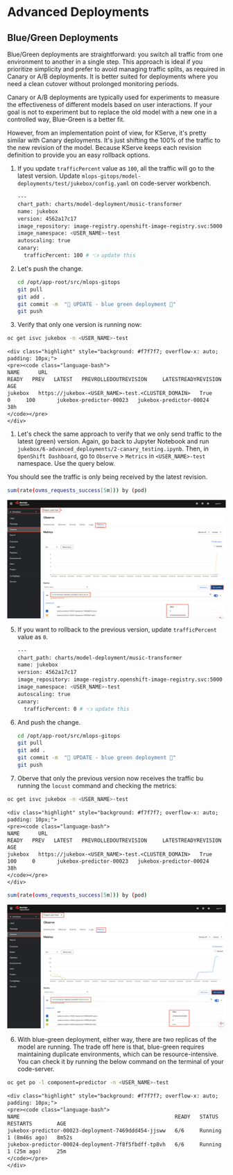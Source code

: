 # Advanced Deployments

## Blue/Green Deployments

Blue/Green deployments are straightforward: you switch all traffic from one environment to another in a single step. This approach is ideal if you prioritize simplicity and prefer to avoid managing traffic splits, as required in Canary or A/B deployments. It is better suited for deployments where you need a clean cutover without prolonged monitoring periods.

Canary or A/B deployments are typically used for experiments to measure the effectiveness of different models based on user interactions. If your goal is not to experiment but to replace the old model with a new one in a controlled way, Blue-Green is a better fit.

However, from an implementation point of view, for KServe, it's pretty similar with Canary deployments. It's just shifting the 100% of the traffic to the new revision of the model. Because KServe keeps each revision definition to provide you an easy rollback options. 

1. If you update `trafficPercent` value as `100`, all the traffic will go to the latest version. Update `mlops-gitops/model-deployments/test/jukebox/config.yaml` on code-server workbench.

    ```bash
    ---
    chart_path: charts/model-deployment/music-transformer
    name: jukebox
    version: 4562a17c17
    image_repository: image-registry.openshift-image-registry.svc:5000
    image_namespace: <USER_NAME>-test
    autoscaling: true
    canary:
      trafficPercent: 100 # 👈 update this
    ```

2. Let's push the change.

    ```bash
    cd /opt/app-root/src/mlops-gitops
    git pull
    git add .
    git commit -m  "🐳 UPDATE - blue green deployment 🍏"
    git push
    ```

3. Verify that only one version is running now:

  ```bash
  oc get isvc jukebox -n <USER_NAME>-test
  ```

    <div class="highlight" style="background: #f7f7f7; overflow-x: auto; padding: 10px;">
    <pre><code class="language-bash">                                                                                                  
    NAME      URL                                                                          READY   PREV   LATEST   PREVROLLEDOUTREVISION     LATESTREADYREVISION       AGE
    jukebox   https://jukebox-<USER_NAME>-test.<CLUSTER_DOMAIN>   True    0     100       jukebox-predictor-00023   jukebox-predictor-00024   38h
    </code></pre>
    </div>

1. Let's check the same approach to verify that we only send traffic to the latest (green) version. Again, go back to Jupyter Notebook and run `jukebox/6-advanced_deployments/2-canary_testing.ipynb`. Then, in `OpenShift Dashboard`, go to `Observe` > `Metrics` in `<USER_NAME>-test` namespace. Use the query below.

  You should see the traffic is only being received by the latest revision.

  ```bash
  sum(rate(ovms_requests_success[5m])) by (pod) 
  ```

  ![bluegreen-metrics.png](./images/bluegreen-metrics.png)

5. If you want to rollback to the previous version, update `trafficPercent` value as `0`.

    ```bash
    ---
    chart_path: charts/model-deployment/music-transformer
    name: jukebox
    version: 4562a17c17
    image_repository: image-registry.openshift-image-registry.svc:5000
    image_namespace: <USER_NAME>-test
    autoscaling: true
    canary:
      trafficPercent: 0 # 👈 update this
    ```


4. And push the change.

    ```bash
    cd /opt/app-root/src/mlops-gitops
    git pull
    git add .
    git commit -m  "🍏 UPDATE - blue green deployment 🐳"
    git push
    ```

5. Oberve that only the previous version now receives the traffic bu running the `locust` command and checking the metrics:


  ```bash
  oc get isvc jukebox -n <USER_NAME>-test
  ```

    <div class="highlight" style="background: #f7f7f7; overflow-x: auto; padding: 10px;">
    <pre><code class="language-bash">                                                                                                  
    NAME      URL                                                                          READY   PREV   LATEST   PREVROLLEDOUTREVISION     LATESTREADYREVISION       AGE
    jukebox   https://jukebox-<USER_NAME>-test.<CLUSTER_DOMAIN>   True    100     0       jukebox-predictor-00023   jukebox-predictor-00024   38h
    </code></pre>
    </div>

  ```bash
  sum(rate(ovms_requests_success[5m])) by (pod) 
  ```

  ![greenblue-metrics.png](./images/greenblue-metrics.png)


6. With blue-green deployment, either way, there are two replicas of the model are running. The trade off here is that, blue-green requires maintaining duplicate environments, which can be resource-intensive. You can check it by running the below command on the terminal of your code-server.

  ```bash
  oc get po -l component=predictor -n <USER_NAME>-test
  ```
    <div class="highlight" style="background: #f7f7f7; overflow-x: auto; padding: 10px;">
    <pre><code class="language-bash"> 
    NAME                                                  READY   STATUS    RESTARTS        AGE
    jukebox-predictor-00023-deployment-7469ddd454-jjsww   6/6     Running   1 (8m46s ago)   8m52s
    jukebox-predictor-00024-deployment-7f8f5fbdff-tp8vh   6/6     Running   1 (25m ago)     25m
    </code></pre>
    </div>